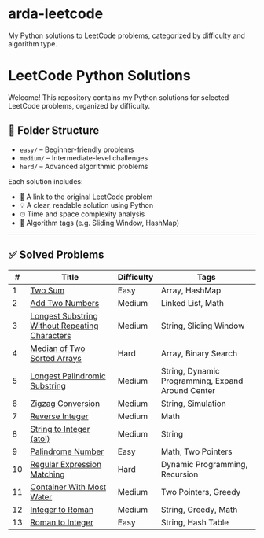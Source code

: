 # arda-leetcode
My Python solutions to LeetCode problems, categorized by difficulty and algorithm type.
# LeetCode Python Solutions

Welcome! This repository contains my Python solutions for selected LeetCode problems, organized by difficulty.

## 📂 Folder Structure

- `easy/` – Beginner-friendly problems
- `medium/` – Intermediate-level challenges
- `hard/` – Advanced algorithmic problems

Each solution includes:
- 🔗 A link to the original LeetCode problem  
- 💡 A clear, readable solution using Python  
- ⏱ Time and space complexity analysis  
- 🧠 Algorithm tags (e.g. Sliding Window, HashMap)

---

## ✅ Solved Problems

| # | Title | Difficulty | Tags |
|--|-------|------------|------|
| 1 | [Two Sum](https://leetcode.com/problems/two-sum/) | Easy | Array, HashMap |
| 2 | [Add Two Numbers](https://leetcode.com/problems/add-two-numbers/) | Medium | Linked List, Math |
| 3 | [Longest Substring Without Repeating Characters](https://leetcode.com/problems/longest-substring-without-repeating-characters/) | Medium | String, Sliding Window |
| 4 | [Median of Two Sorted Arrays](https://leetcode.com/problems/median-of-two-sorted-arrays/) | Hard | Array, Binary Search |
| 5 | [Longest Palindromic Substring](https://leetcode.com/problems/longest-palindromic-substring/) | Medium | String, Dynamic Programming, Expand Around Center |
| 6 | [Zigzag Conversion](https://leetcode.com/problems/zigzag-conversion/) | Medium | String, Simulation |
| 7 | [Reverse Integer](https://leetcode.com/problems/reverse-integer/) | Medium | Math |
| 8 | [String to Integer (atoi)](https://leetcode.com/problems/string-to-integer-atoi/) | Medium | String |
| 9 | [Palindrome Number](https://leetcode.com/problems/palindrome-number/) | Easy | Math, Two Pointers |
| 10 | [Regular Expression Matching](https://leetcode.com/problems/regular-expression-matching/) | Hard | Dynamic Programming, Recursion |
| 11 | [Container With Most Water](https://leetcode.com/problems/container-with-most-water/) | Medium | Two Pointers, Greedy |
| 12 | [Integer to Roman](https://leetcode.com/problems/integer-to-roman/) | Medium | String, Greedy, Math |
| 13 | [Roman to Integer](https://leetcode.com/problems/roman-to-integer/) | Easy | String, Hash Table |



